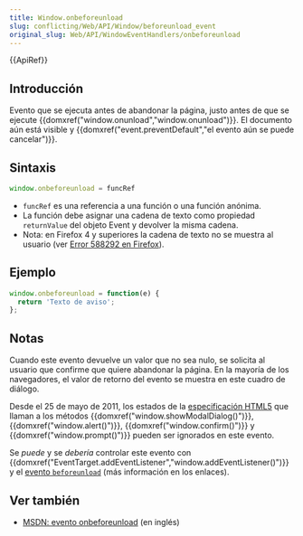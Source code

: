 ```yaml
---
title: Window.onbeforeunload
slug: conflicting/Web/API/Window/beforeunload_event
original_slug: Web/API/WindowEventHandlers/onbeforeunload
---
```


{{ApiRef}}

## Introducción

Evento que se ejecuta antes de abandonar la página, justo antes de que se ejecute {{domxref("window.onunload","window.onunload")}}. El documento aún está visible y {{domxref("event.preventDefault","el evento aún se puede cancelar")}}.

## Sintaxis

```js
window.onbeforeunload = funcRef
```

- `funcRef` es una referencia a una función o una función anónima.
- La función debe asignar una cadena de texto como propiedad `returnValue` del objeto Event y devolver la misma cadena.
- Nota: en Firefox 4 y superiores la cadena de texto no se muestra al usuario (ver [Error 588292 en Firefox](https://bugzil.la/588292)).

## Ejemplo

```js
window.onbeforeunload = function(e) {
  return 'Texto de aviso';
};
```

## Notas

Cuando este evento devuelve un valor que no sea nulo, se solicita al usuario que confirme que quiere abandonar la página. En la mayoría de los navegadores, el valor de retorno del evento se muestra en este cuadro de diálogo.

Desde el 25 de mayo de 2011, los estados de la [especificación HTML5](http://www.w3.org/TR/html5-diff/#changes-2011-05-25) que llaman a los métodos {{domxref("window.showModalDialog()")}}, {{domxref("window.alert()")}}, {{domxref("window.confirm()")}} y {{domxref("window.prompt()")}} pueden ser ignorados en este evento.

Se _puede_ y se _debería_ controlar este evento con {{domxref("EventTarget.addEventListener","window.addEventListener()")}} y el [evento `beforeunload`](/es/docs/Mozilla_event_reference/beforeunload) (más información en los enlaces).

## Ver también

- [MSDN: evento onbeforeunload](<http://msdn.microsoft.com/en-us/library/ms536907(VS.85).aspx>) (en inglés)
